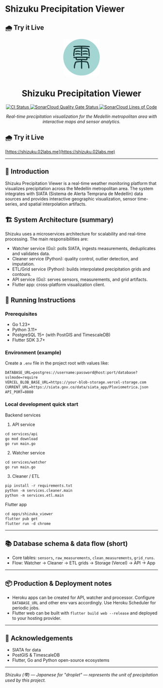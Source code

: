 # Shizuku Precipitation Viewer

## 🌧️ Try it Live
<div align="center">
	<img src="apps/shizuka_viewer/assets/icons/shizuku_logo.svg" alt="Shizuku Logo" width="120"/>
	<h1>Shizuku Precipitation Viewer</h1>
	<p>
		<a href="https://github.com/02loveslollipop/Shizuku-precipitation-viewer/actions">
				<img src="https://github.com/02loveslollipop/Shizuku-precipitation-viewer/actions/workflows/ci.yaml/badge.svg" alt="CI Status">
				<img src="https://sonarcloud.io/api/project_badges/measure?project=02loveslollipop_Shizuku-precipitation-viewer&metric=alert_status" alt="SonarCloud Quality Gate Status">
				<img src="https://sonarcloud.io/api/project_badges/measure?project=02loveslollipop_Shizuku-precipitation-viewer&metric=ncloc" alt="SonarCloud Lines of Code">
		</a>
	</p>
	<p><em>Real-time precipitation visualization for the Medellín metropolitan area with interactive maps and sensor analytics.</em></p>
</div>

## 🌧️ Try it Live

[https://shizuku.02labs.me](https://shizuku.02labs.me)

---

## 📌 Introduction

Shizuku Precipitation Viewer is a real-time weather monitoring platform that visualizes precipitation across the Medellín metropolitan area. The system integrates with SIATA (Sistema de Alerta Temprana de Medellín) data sources and provides interactive geographic visualization, sensor time-series, and spatial interpolation artifacts.

## 🏗️ System Architecture (summary)

Shizuku uses a microservices architecture for scalability and real-time processing. The main responsibilities are:

- Watcher service (Go): polls SIATA, ingests measurements, deduplicates and validates data.
- Cleaner service (Python): quality control, outlier detection, and imputation.
- ETL/Grid service (Python): builds interpolated precipitation grids and contours.
- API service (Go): serves sensors, measurements, and grid artifacts.
- Flutter app: cross-platform visualization client.

## 🚀 Running Instructions

### Prerequisites

- Go 1.23+
- Python 3.11+
- PostgreSQL 15+ (with PostGIS and TimescaleDB)
- Flutter SDK 3.7+

### Environment (example)

Create a `.env` file in the project root with values like:

```
DATABASE_URL=postgres://username:password@host:port/database?sslmode=require
VERCEL_BLOB_BASE_URL=https://your-blob-storage.vercel-storage.com
CURRENT_URL=https://siata.gov.co/data/siata_app/Pluviometrica.json
API_PORT=8080
```

### Local development quick start

Backend services

1. API service

```
cd services/api
go mod download
go run main.go
```

2. Watcher service

```
cd services/watcher
go run main.go
```

3. Cleaner / ETL

```
pip install -r requirements.txt
python -m services.cleaner.main
python -m services.etl.main
```

Flutter app

```
cd apps/shizuka_viewer
flutter pub get
flutter run -d chrome
```

---

## 📚 Database schema & data flow (short)

- Core tables: `sensors`, `raw_measurements`, `clean_measurements`, `grid_runs`.
- Flow: Watcher -> Cleaner -> ETL grids -> Storage (Vercel) -> API -> App

---

## 📦 Production & Deployment notes

- Heroku apps can be created for API, watcher and processor. Configure `DATABASE_URL` and other env vars accordingly. Use Heroku Scheduler for periodic jobs.
- Flutter web can be built with `flutter build web --release` and deployed to your hosting provider.

---

## 🙏 Acknowledgements

- SIATA for data
- PostGIS & TimescaleDB
- Flutter, Go and Python open-source ecosystems

---

*Shizuku (雫) — Japanese for "droplet" — represents the unit of precipitation used by this project.*